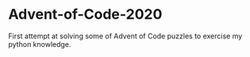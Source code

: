 # Advent-of-Code-2020
First attempt at solving some of Advent of Code puzzles to exercise my python knowledge.
